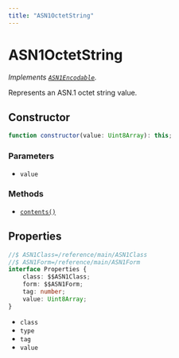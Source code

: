 ```yaml
---
title: "ASN1OctetString"
---
```


# ASN1OctetString

_Implements [`ASN1Encodable`](/reference/main/ASN1Encodable)._

Represents an ASN.1 octet string value.

## Constructor

```ts
function constructor(value: Uint8Array): this;
```

### Parameters

- `value`

### Methods

- [`contents()`](/reference/main/ASN1OctetString/contents)

## Properties

```ts
//$ ASN1Class=/reference/main/ASN1Class
//$ ASN1Form=/reference/main/ASN1Form
interface Properties {
	class: $$ASN1Class;
	form: $$ASN1Form;
	tag: number;
	value: Uint8Array;
}
```

- `class`
- `type`
- `tag`
- `value`
